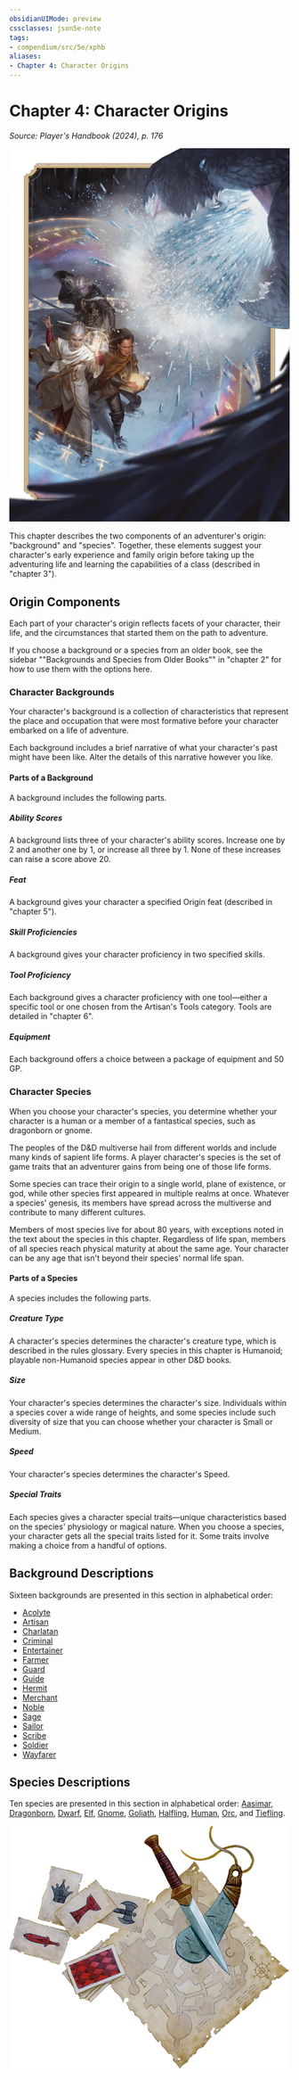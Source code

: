 ```yaml
---
obsidianUIMode: preview
cssclasses: json5e-note
tags:
- compendium/src/5e/xphb
aliases:
- Chapter 4: Character Origins
---
```

# Chapter 4: Character Origins
*Source: Player's Handbook (2024), p. 176* 

![Not even a white dragon's ...](/3-Mechanics/CLI/books/players-handbook-2024/img/127-05-001-laeral-drizzt-vajra.webp#center "Not even a white dragon's wrath can chill these heroes of the Forgotten Realms: Laeral Silverhand, Drizzt Do'Urden, and Vajra Safahr")

This chapter describes the two components of an adventurer's origin: "background" and "species". Together, these elements suggest your character's early experience and family origin before taking up the adventuring life and learning the capabilities of a class (described in "chapter 3").

## Origin Components

Each part of your character's origin reflects facets of your character, their life, and the circumstances that started them on the path to adventure.

If you choose a background or a species from an older book, see the sidebar ""Backgrounds and Species from Older Books"" in "chapter 2" for how to use them with the options here.

### Character Backgrounds

Your character's background is a collection of characteristics that represent the place and occupation that were most formative before your character embarked on a life of adventure.

Each background includes a brief narrative of what your character's past might have been like. Alter the details of this narrative however you like.

#### Parts of a Background

A background includes the following parts.

##### Ability Scores

A background lists three of your character's ability scores. Increase one by 2 and another one by 1, or increase all three by 1. None of these increases can raise a score above 20.

##### Feat

A background gives your character a specified Origin feat (described in "chapter 5").

##### Skill Proficiencies

A background gives your character proficiency in two specified skills.

##### Tool Proficiency

Each background gives a character proficiency with one tool—either a specific tool or one chosen from the Artisan's Tools category. Tools are detailed in "chapter 6".

##### Equipment

Each background offers a choice between a package of equipment and 50 GP.

### Character Species

When you choose your character's species, you determine whether your character is a human or a member of a fantastical species, such as dragonborn or gnome.

The peoples of the D&D multiverse hail from different worlds and include many kinds of sapient life forms. A player character's species is the set of game traits that an adventurer gains from being one of those life forms.

Some species can trace their origin to a single world, plane of existence, or god, while other species first appeared in multiple realms at once. Whatever a species' genesis, its members have spread across the multiverse and contribute to many different cultures.

Members of most species live for about 80 years, with exceptions noted in the text about the species in this chapter. Regardless of life span, members of all species reach physical maturity at about the same age. Your character can be any age that isn't beyond their species' normal life span.

#### Parts of a Species

A species includes the following parts.

##### Creature Type

A character's species determines the character's creature type, which is described in the rules glossary. Every species in this chapter is Humanoid; playable non-Humanoid species appear in other D&D books.

##### Size

Your character's species determines the character's size. Individuals within a species cover a wide range of heights, and some species include such diversity of size that you can choose whether your character is Small or Medium.

##### Speed

Your character's species determines the character's Speed.

##### Special Traits

Each species gives a character special traits—unique characteristics based on the species' physiology or magical nature. When you choose a species, your character gets all the special traits listed for it. Some traits involve making a choice from a handful of options.

## Background Descriptions

Sixteen backgrounds are presented in this section in alphabetical order:

- [Acolyte](/3-Mechanics/CLI/backgrounds/acolyte-xphb.md)  
- [Artisan](/3-Mechanics/CLI/backgrounds/artisan-xphb.md)  
- [Charlatan](/3-Mechanics/CLI/backgrounds/charlatan-xphb.md)  
- [Criminal](/3-Mechanics/CLI/backgrounds/criminal-xphb.md)  
- [Entertainer](/3-Mechanics/CLI/backgrounds/entertainer-xphb.md)  
- [Farmer](/3-Mechanics/CLI/backgrounds/farmer-xphb.md)  
- [Guard](/3-Mechanics/CLI/backgrounds/guard-xphb.md)  
- [Guide](/3-Mechanics/CLI/backgrounds/guide-xphb.md)  
- [Hermit](/3-Mechanics/CLI/backgrounds/hermit-xphb.md)  
- [Merchant](/3-Mechanics/CLI/backgrounds/merchant-xphb.md)  
- [Noble](/3-Mechanics/CLI/backgrounds/noble-xphb.md)  
- [Sage](/3-Mechanics/CLI/backgrounds/sage-xphb.md)  
- [Sailor](/3-Mechanics/CLI/backgrounds/sailor-xphb.md)  
- [Scribe](/3-Mechanics/CLI/backgrounds/scribe-xphb.md)  
- [Soldier](/3-Mechanics/CLI/backgrounds/soldier-xphb.md)  
- [Wayfarer](/3-Mechanics/CLI/backgrounds/wayfarer-xphb.md)  

## Species Descriptions

Ten species are presented in this section in alphabetical order: [Aasimar](/3-Mechanics/CLI/races/aasimar-xphb.md), [Dragonborn](/3-Mechanics/CLI/races/dragonborn-xphb.md), [Dwarf](/3-Mechanics/CLI/races/dwarf-xphb.md), [Elf](/3-Mechanics/CLI/races/elf-xphb.md), [Gnome](/3-Mechanics/CLI/races/gnome-xphb.md), [Goliath](/3-Mechanics/CLI/races/goliath-xphb.md), [Halfling](/3-Mechanics/CLI/races/halfling-xphb.md), [Human](/3-Mechanics/CLI/races/human-xphb.md), [Orc](/3-Mechanics/CLI/races/orc-xphb.md), and [Tiefling](/3-Mechanics/CLI/races/tiefling-xphb.md).

![](/3-Mechanics/CLI/books/players-handbook-2024/img/153-05-027-map-decoration.webp#center)